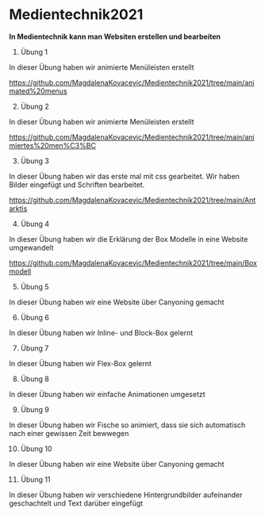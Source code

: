 # Medientechnik2021
**In Medientechnik kann man Websiten erstellen und bearbeiten**
1. Übung 1

In dieser Übung haben wir animierte Menüleisten erstellt

<https://github.com/MagdalenaKovacevic/Medientechnik2021/tree/main/animated%20menus>

2. Übung 2

In dieser Übung haben wir animierte Menüleisten erstellt

<https://github.com/MagdalenaKovacevic/Medientechnik2021/tree/main/animiertes%20men%C3%BC>

3. Übung 3

In dieser Übung haben wir das erste mal mit css gearbeitet. Wir haben Bilder eingefügt und Schriften bearbeitet.

<https://github.com/MagdalenaKovacevic/Medientechnik2021/tree/main/Antarktis>

4. Übung 4

In dieser Übung haben wir die Erklärung der Box Modelle in eine Website umgewandelt

<https://github.com/MagdalenaKovacevic/Medientechnik2021/tree/main/Boxmodell>

5. Übung 5

In dieser Übung haben wir eine Website über Canyoning gemacht

6. Übung 6

In dieser Übung haben wir Inline- und Block-Box gelernt

7. Übung 7

In dieser Übung haben wir Flex-Box gelernt

8. Übung 8 

In dieser Übung haben wir einfache Animationen umgesetzt

9. Übung 9

In dieser Übung haben wir Fische so animiert, dass sie sich automatisch nach einer gewissen Zeit bewwegen

10. Übung 10

In dieser Übung haben wir eine Website über Canyoning gemacht

11. Übung 11

In dieser Übung haben wir verschiedene Hintergrundbilder aufeinander geschachtelt und Text darüber eingefügt


